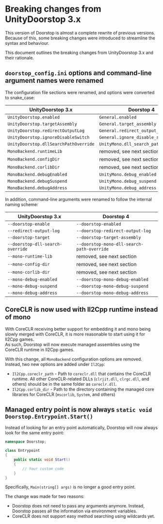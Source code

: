 # Breaking changes from UnityDoorstop 3.x

This version of Doorstop is almost a complete rewrite of previous versions.
Because of this, some breaking changes were introduced to streamline the syntax and behaviour.

This document outlines the breaking changes from UnityDoorstop 3.x and their rationale.

## `doorstop_config.ini` options and command-line argument names were renamed

The configuration file sections were renamed, and options were converted to snake_case:

| UnityDoorstop 3.x                     | Doorstop 4                           |
| ------------------------------------- | ------------------------------------ |
| `UnityDoorstop.enabled`               | `General.enabled`                    |
| `UnityDoorstop.targetAssembly`        | `General.target_assembly`            |
| `UnityDoorstop.redirectOutputLog`     | `General.redirect_output_log`        |
| `UnityDoorstop.ignoreDisableSwitch`   | `General.ignore_disable_switch`      |
| `UnityDoorstop.dllSearchPathOverride` | `UnityMono.dll_search_path_override` |
| `MonoBackend.runtimeLib`              | removed, see next section            |
| `MonoBackend.configDir`               | removed, see next section            |
| `MonoBackend.corlibDir`               | removed, see next section            |
| `MonoBackend.debugEnabled`            | `UnityMono.debug_enabled`            |
| `MonoBackend.debugSuspend`            | `UnityMono.debug_suspend`            |
| `MonoBackend.debugAddress`            | `UnityMono.debug_address`            |


In addition, command-line arguments were renamed to follow the internal naming scheme:

| UnityDoorstop 3.x                | Doorstop 4                                 |
| -------------------------------- | ------------------------------------------ |
| `--doorstop-enable`              | `--doorstop-enabled`                       |
| `--redirect-output-log`          | `--doorstop-redirect-output-log`           |
| `--doorstop-target`              | `--doorstop-target-assembly`               |
| `--doorstop-dll-search-override` | `--doorstop-mono-dll-search-path-override` |
| `--mono-runtime-lib`             | removed, see next section                  |
| `--mono-config-dir`              | removed, see next section                  |
| `--mono-corlib-dir`              | removed, see next section                  |
| `--mono-debug-enabled`           | `--doorstop-mono-debug-enabled`            |
| `--mono-debug-suspend`           | `--doorstop-mono-debug-suspend`            |
| `--mono-debug-address`           | `--doorstop-mono-debug-address`            |


## CoreCLR is now used with Il2Cpp runtime instead of mono

With CoreCLR receiving better support for embedding it and mono being slowly merged with CoreCLR, it is more reasonable to start using it for Il2Cpp games.  
As such, Doorstop will now execute managed assemblies using the CoreCLR runtime in Il2Cpp games.

With this change, all `MonoBackend` configuration options are removed.
Instead, two new options are added under `Il2Cpp`:

* `Il2Cpp.coreclr_path` - Path to `coreclr.dll` that contains the CoreCLR runtime. All other CoreCLR-related DLLs (`clrjit.dll`, `clrgc.dll`, and others) should be in the same folder as `coreclr.dll`.
* `Il2Cpp.corlib_dir` - Path to the directory containing the managed core libraries for CoreCLR (`mscorlib`, `System`, and others)

## Managed entry point is now always `static void Doorstop.Entrypoint.Start()`

Instead of looking for an entry point automatically, Doorstop will now always look for the same entry point:

```cs
namespace Doorstop;

class Entrypoint
{
    public static void Start()
    {
        // Your custom code
    }
}
```

Specifically, `Main(string[] args)` is no longer a good entry point.


The change was made for two reasons:

* Doorstop does not need to pass any arguments anymore. Instead, Doorstop passes all the information via environment variables.
* CoreCLR does not support easy method searching using wildcards yet.
